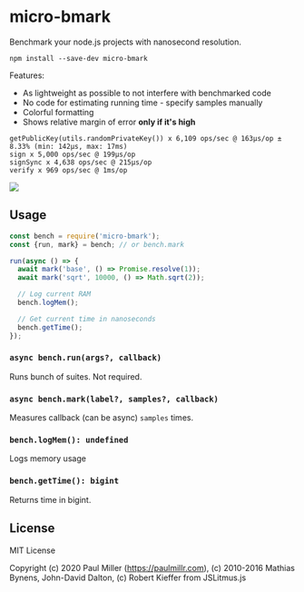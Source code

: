 # micro-bmark

Benchmark your node.js projects with nanosecond resolution.

    npm install --save-dev micro-bmark

Features:

- As lightweight as possible to not interfere with benchmarked code
- No code for estimating running time - specify samples manually
- Colorful formatting
- Shows relative margin of error **only if it's high**

```
getPublicKey(utils.randomPrivateKey()) x 6,109 ops/sec @ 163μs/op ± 8.33% (min: 142μs, max: 17ms)
sign x 5,000 ops/sec @ 199μs/op
signSync x 4,638 ops/sec @ 215μs/op
verify x 969 ops/sec @ 1ms/op
```

![](https://user-images.githubusercontent.com/574696/184464811-8cf35428-d5bf-4cdc-9d9f-547337dab7b5.png)

## Usage

```js
const bench = require('micro-bmark');
const {run, mark} = bench; // or bench.mark

run(async () => {
  await mark('base', () => Promise.resolve(1));
  await mark('sqrt', 10000, () => Math.sqrt(2));

  // Log current RAM
  bench.logMem();

  // Get current time in nanoseconds
  bench.getTime();
});
```

### `async bench.run(args?, callback)`

Runs bunch of suites. Not required.

### `async bench.mark(label?, samples?, callback)`

Measures callback (can be async) `samples` times.

### `bench.logMem(): undefined`

Logs memory usage

### `bench.getTime(): bigint`

Returns time in bigint.

## License

MIT License

Copyright (c) 2020 Paul Miller (https://paulmillr.com), (c) 2010-2016 Mathias Bynens, John-David Dalton, (c) Robert Kieffer from JSLitmus.js
